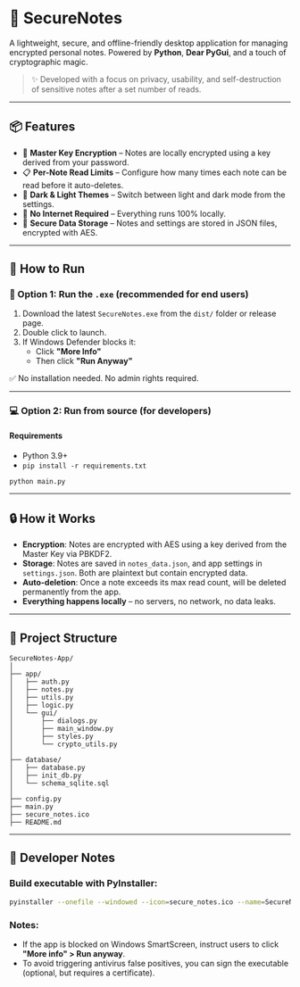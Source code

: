 # 🔐 SecureNotes

A lightweight, secure, and offline-friendly desktop application for managing encrypted personal notes. Powered by **Python**, **Dear PyGui**, and a touch of cryptographic magic.

> ✨ Developed with a focus on privacy, usability, and self-destruction of sensitive notes after a set number of reads.

---

## 📦 Features

- 🔑 **Master Key Encryption** – Notes are locally encrypted using a key derived from your password.
- 📋 **Per-Note Read Limits** – Configure how many times each note can be read before it auto-deletes.
- 🎨 **Dark & Light Themes** – Switch between light and dark mode from the settings.
- 🧠 **No Internet Required** – Everything runs 100% locally.
- 🧼 **Secure Data Storage** – Notes and settings are stored in JSON files, encrypted with AES.

---

## 🚀 How to Run

### 🔧 Option 1: Run the `.exe` (recommended for end users)

1. Download the latest `SecureNotes.exe` from the `dist/` folder or release page.
2. Double click to launch.
3. If Windows Defender blocks it:
   - Click **"More Info"**
   - Then click **"Run Anyway"**

✅ No installation needed. No admin rights required.

---

### 💻 Option 2: Run from source (for developers)

#### Requirements
- Python 3.9+
- `pip install -r requirements.txt`

```bash
python main.py
````

---

## 🔒 How it Works

* **Encryption**: Notes are encrypted with AES using a key derived from the Master Key via PBKDF2.
* **Storage**: Notes are saved in `notes_data.json`, and app settings in `settings.json`. Both are plaintext but contain encrypted data.
* **Auto-deletion**: Once a note exceeds its max read count, will be deleted permanently from the app.
* **Everything happens locally** – no servers, no network, no data leaks.

---

## 📁 Project Structure

```
SecureNotes-App/
│
├── app/
│   ├── auth.py
│   ├── notes.py
│   ├── utils.py
│   ├── logic.py
│   └── gui/
│       ├── dialogs.py
│       ├── main_window.py
│       ├── styles.py
│       └── crypto_utils.py
│
├── database/
│   ├── database.py
│   ├── init_db.py
│   └── schema_sqlite.sql
│
├── config.py
├── main.py
├── secure_notes.ico
├── README.md
```

---

## 🧪 Developer Notes

### Build executable with PyInstaller:

```bash
pyinstaller --onefile --windowed --icon=secure_notes.ico --name=SecureNotes main.py
```

### Notes:

* If the app is blocked on Windows SmartScreen, instruct users to click **"More info" > Run anyway**.
* To avoid triggering antivirus false positives, you can sign the executable (optional, but requires a certificate).




